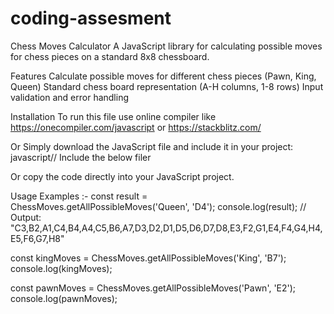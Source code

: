 # coding-assesment

Chess Moves Calculator
A JavaScript library for calculating possible moves for chess pieces on a standard 8x8 chessboard.

Features
Calculate possible moves for different chess pieces (Pawn, King, Queen)
Standard chess board representation (A-H columns, 1-8 rows)
Input validation and error handling


Installation
To run this file use online compiler like https://onecompiler.com/javascript or https://stackblitz.com/

Or Simply download the JavaScript file and include it in your project:
javascript// Include the below filer
<script src="index.js"></script>

Or copy the code directly into your JavaScript project.

Usage
Examples :- 
const result = ChessMoves.getAllPossibleMoves('Queen', 'D4');
console.log(result);
// Output: "C3,B2,A1,C4,B4,A4,C5,B6,A7,D3,D2,D1,D5,D6,D7,D8,E3,F2,G1,E4,F4,G4,H4,E5,F6,G7,H8"

const kingMoves = ChessMoves.getAllPossibleMoves('King', 'B7');
console.log(kingMoves);

const pawnMoves = ChessMoves.getAllPossibleMoves('Pawn', 'E2');
console.log(pawnMoves);
